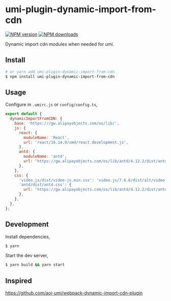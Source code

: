 # umi-plugin-dynamic-import-from-cdn
[![NPM version](https://img.shields.io/npm/v/umi-plugin-dynamic-import-from-cdn.svg?style=flat)](https://npmjs.org/package/umi-plugin-dynamic-import-from-cdn) [![NPM downloads](http://img.shields.io/npm/dm/umi-plugin-dynamic-import-from-cdn.svg?style=flat)](https://npmjs.org/package/umi-plugin-dynamic-import-from-cdn)


Dynamic import cdn modules when needed for umi.


## Install

```bash
# or yarn add umi-plugin-dynamic-import-from-cdn
$ npm install umi-plugin-dynamic-import-from-cdn
```

## Usage
Configure in `.umirc.js` or `config/config.ts`,

``` javascript
export default {
  dynamicImportFromCDN: {
    base: 'https:///gw.alipayobjects.com/os/lib/',
    js: {
      react: {
        moduleName: 'React',
        url: 'react/16.14.0/umd/react.development.js',
      },
      antd: {
        moduleName: 'antd',
        url: 'https://gw.alipayobjects.com/os/lib/antd/4.12.2/dist/antd.js',
      },
    },
    css: {
      'video.js/dist/video-js.min.css': 'video.js/7.6.6/dist/alt/video-js-cdn.min.css',
      'antd/dist/antd.css': {
        url: 'https://gw.alipayobjects.com/os/lib/antd/4.12.2/dist/antd.css',
      },
    },
  },
};
```


## Development

Install dependencies,

```bash
$ yarn
```

Start the dev server,

```bash
$ yarn build && yarn start
```


## Inspired

https://github.com/aoi-umi/webpack-dynamic-import-cdn-plugin
